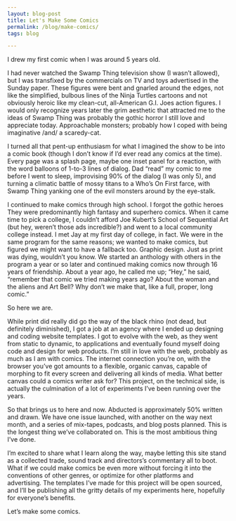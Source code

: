 ```yaml
---
layout: blog-post
title: Let's Make Some Comics
permalink: /blog/make-comics/
tags: blog

---
```


I drew my first comic when I was around 5 years old.

I had never watched the Swamp Thing television show (I wasn’t allowed), but I was transfixed by the commercials on TV and toys advertised in the Sunday paper.  <!--more-->  These figures were bent and gnarled around the edges, not like the simplified, bulbous lines of the Ninja Turtles cartoons and not obviously heroic  like my clean-cut, all-American G.I. Joes action figures.  I would only recognize years later the grim aesthetic that attracted me to the ideas of Swamp Thing was probably the gothic horror I still love and appreciate today. Approachable monsters; probably how I coped with being imaginative /and/ a scaredy-cat.

I turned all that pent-up enthusiasm for what I imagined the show to be into a comic book (though I don’t know if I’d ever read any comics at the time). Every page was a splash page, maybe one inset panel for a reaction, with the word balloons of 1-to-3 lines of dialog. Dad “read” my comic to me before I went to sleep, improvising 90% of the dialog (I was only 5), and turning a climatic battle of mossy titans to a Who’s On First farce, with Swamp Thing yanking one of the evil monsters around by the eye-stalk.

I continued to make comics through high school. I forgot the gothic heroes They were predominantly high fantasy and superhero comics. When it came time to pick a college,  I couldn’t  afford Joe Kubert’s School of Sequential Art (but hey, weren’t those ads incredible?) and went to a local community college instead.  I met Jay at my first day of college, in fact. We were in the same program for the same reasons; we wanted to make comics, but figured we might want to have a fallback too. Graphic design. Just as print was dying, wouldn’t you know. We started an anthology with others in the program a year or so later and continued making comics now through 16 years of friendship. About a year ago, he called me up; “Hey,” he said, “remember that comic we tried making years ago? About the woman and the aliens and Art Bell? Why don’t we make that, like a full, proper, long comic.”

So here we are.

While print did really did go the way of the black rhino (not dead, but definitely diminished), I got a job at an agency where I ended up designing and coding website templates.  I got to evolve with the web, as they went from static to dynamic, to applications and eventually found myself doing code and design for web products. I’m still in love with the web, probably as much as I am with comics. The internet connection you’re on, with the browser you’ve got amounts to a flexible, organic canvas, capable of morphing to fit every screen and delivering all kinds of media.  What better canvas could a comics writer ask for?  This project, on the technical side, is actually the culmination of a lot of experiments I’ve been running over the years.

So that brings us to here and now. Abducted is approximately 50% written and drawn. We have one issue launched, with another on the way next month, and a series of mix-tapes, podcasts, and blog posts planned. This is the longest thing we’ve collaborated on. This is the most ambitious thing I’ve done.

I’m excited to share what I learn along the way, maybe letting this site stand as a collected trade, sound track and directors’s commentary all to boot. What if we could make comics be even more without forcing it into the conventions of other genres, or optimize for other platforms and advertising. The templates I’ve made for this project will be open sourced, and I’ll be publishing all the gritty details of my experiments here, hopefully for everyone’s benefits.

Let’s make some comics.
